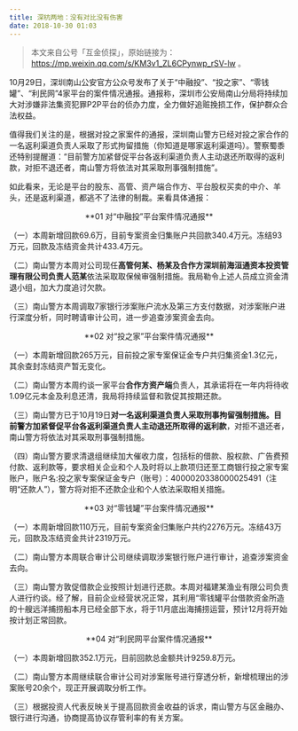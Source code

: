 ```yaml
---
title: 深杭两地：没有对比没有伤害
date: 2018-10-30 01:03
---
```


>   本文来自公号「互金侦探」，原始链接为：https://mp.weixin.qq.com/s/KM3v1_ZL6CPynwp_rSV-lw 。

10月29日，深圳南山公安官方公众号发布了关于“中融投”、“投之家”、“零钱罐”、“利民网”4家平台的案件情况通报。通报称，深圳市公安局南山分局将持续加大对涉嫌非法集资犯罪P2P平台的侦办力度，全力做好追赃挽损工作，保护群众合法权益。

值得我们关注的是，根据对投之家案件的通报，深圳南山警方已经对投之家合作的一名返利渠道负责人采取了形式拘留措施（你知道是哪家返利渠道吗）。警察蜀黍还特别提醒道：“目前警方加紧督促平台各返利渠道负责人主动退还所取得的返利款，对拒不退还者，南山警方将依法对其采取刑事强制措施”。

如此看来，无论是平台的股东、高管、资产端合作方、平台股权买卖的中介、羊头，还是返利渠道，都逃不了法律的制裁。来看具体通报：

<center>**01 对“中融投”平台案件情况通报**</center>

（一）本周新增回款69.6万，目前专案资金归集账户共回款340.4万元。冻结93万元，回款及冻结资金共计433.4万元。

（二）南山警方本周对公司现任**高管何某、杨某及合作方深圳前海洹通资本投资管理有限公司负责人范某**依法采取取保候审强制措施。我局勒令上述人员成立资金清退小组，加大力度追讨欠款。

（三）南山警方本周调取7家银行涉案账户流水及第三方支付数据，对涉案账户进行深度分析，同时聘请审计公司，进一步追查涉案资金去向。

<center>**02 对“投之家”平台案件情况通报**</center>

（一）本周新增回款265万元，目前投之家专案保证金专户共归集资金1.3亿元，其余查封冻结资产暂无变化。

（二）南山警方本周约谈一家平台**合作方资产端**负责人，其承诺将在一年内将待收1.09亿元本金及利息还清，我局将持续监督和敦促其按期还款。

（三）南山警方已于10月19日**对一名返利渠道负责人采取刑事拘留强制措施。**目前警方加紧**督促平台各返利渠道负责人主动退还所取得的返利款**，对拒不退还者，南山警方将依法对其采取刑事强制措施。

（四）南山警方要求清退组继续加大催收力度，包括标的借款、股权款、广告费预付款、返利款等，要求相关企业和个人及时将以上款项归还至工商银行投之家专案账户，账户名:投之家专案保证金专户（账号）：4000020338000025491（注明“还款人”），警方将对拒不还款企业和个人依法采取相关措施。

<center>**03 对“零钱罐”平台案件情况通报**</center>

（一）本周新增回款110万元，目前专案资金归集账户共约2276万元。冻结43万元，回款及冻结资金共计2319万元。

（二）南山警方本周联合审计公司继续调取涉案银行账户进行审计，追查涉案资金去向。

（三）南山警方敦促借款企业按照计划进行还款。本周对福建某渔业有限公司负责人进行约谈。经了解，目前企业经营状况正常，其利用“零钱罐平台借款资金所造的十艘远洋捕捞船本月已经全部下水，将于11月底出海捕捞运营，预计12月将开始按计划正常回款。


<center>**04 对“利民网平台案件情况通报**</center>

（一）本周新增回款352.1万元，目前回款总金额共计9259.8万元。

（二）南山警方本周继续联合审计公司对涉案账号进行穿透分析，新增梳理出的涉案账号20余个，现正开展调取分析工作。

（三）根据投资人代表反映关于提高回款资金收益的诉求，南山警方与区金融办、银行进行沟通，协商提高协议存管利率的有关方案。
